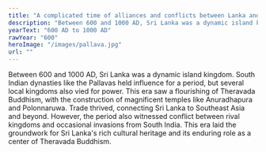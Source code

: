 ```yaml
---
title: "A complicated time of alliances and conflicts between Lanka and several South Indian states, as: the Pandya, Pallava, Chola, etc."
description: "Between 600 and 1000 AD, Sri Lanka was a dynamic island kingdom.  South Indian dynasties like the Pallavas held influence for a period, but several local kingdoms also vied for power. This era saw a flourishing of Theravada Buddhism, with the construction of magnificent temples like Anuradhapura and Polonnaruwa. Trade thrived, connecting Sri Lanka to Southeast Asia and beyond. However, the period also witnessed conflict between rival kingdoms and occasional invasions from South India. This era laid the groundwork for Sri Lanka's rich cultural heritage and its enduring role as a center of Theravada Buddhism."
yearText: "600 AD to 1000 AD"
rawYear: "600"
heroImage: "/images/pallava.jpg"
url: ""
---
```


Between 600 and 1000 AD, Sri Lanka was a dynamic island kingdom.  South Indian dynasties like the Pallavas held influence for a period, but several local kingdoms also vied for power. This era saw a flourishing of Theravada Buddhism, with the construction of magnificent temples like Anuradhapura and Polonnaruwa. Trade thrived, connecting Sri Lanka to Southeast Asia and beyond. However, the period also witnessed conflict between rival kingdoms and occasional invasions from South India. This era laid the groundwork for Sri Lanka's rich cultural heritage and its enduring role as a center of Theravada Buddhism.
